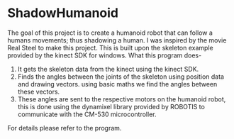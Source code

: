 ShadowHumanoid
==============
The goal of this project is to create a humanoid robot that can follow a humans movements; thus shadowing a human. 
I was inspired by the movie Real Steel to make this project. This is built upon the skeleton example provided by the kinect SDK for windows. 
What this program does-
1) It gets the skeleton data from the kinect using the kinect SDK. 
2) Finds the angles between the joints of the skeleton using position data and drawing vectors. using basic maths we find the angles between these vectors.
3) These angles are sent to the respective motors on the humanoid robot, this is done using the dynamixel library provided by ROBOTIS to communicate with the CM-530 microcontroller. 


For details please refer to the program. 
